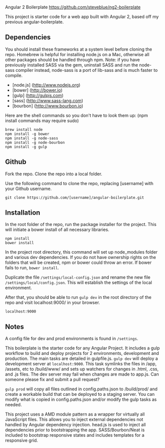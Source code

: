 Angular 2 Boilerplate
https://github.com/steveblue/ng2-boilerplate

This project is starter code for a web app built with Angular 2, based off my previous angular-boilerplate.

## Dependencies ##

You should install these frameworks at a system level before cloning the repo. Homebrew is helpful for installing node.js on a Mac, otherwise all other packages should be handled through npm. Note: if you have previously installed SASS via the gem, uninstall SASS and run the node-sass compiler instead, node-sass is a port of lib-sass and is much faster to compile.

* [node.js] (http://www.nodejs.org)
* [bower] (http://bower.io)
* [gulp] (http://gulpjs.com)
* [sass] (http://www.sass-lang.com)
* [bourbon] (http://www.bourbon.io)


Here are the shell commands so you don't have to look them up: (npm install commands may require sudo)

```
brew install node
npm install -g bower
npm install -g node-sass
npm install -g node-bourbon
npm install -g gulp
```

## Github ##

Fork the repo.
Clone the repo into a local folder.

Use the following command to clone the repo, replacing [username] with your Github username.

```
git clone https://github.com/[username]/angular-boilerplate.git
```


## Installation ##

In the root folder of the repo, run the package installer for the project. This will initiate a bower install of all necessary libraries.

```
npm install
bower install
```

In the project root directory, this command will set up node_modules folder and various dev dependencies. If you do not have ownership rights on the folders that will be created, npm or bower could throw an error. If bower fails to run, `bower install`.


Duplicate the file `/settings/local-config.json` and rename the new file `/settings/local/config.json`. This will establish the settings of the local environment.

After that, you should be able to run `gulp dev` in the root directory of the repo and visit localhost:9000/ in your browser.

```
localhost:9000
```

## Notes ##

A config file for dev and prod environments is found in `/settings`.

This boilerplate is the starter code for any Angular Project. It includes a gulp workflow to build and deploy projects for 2 environments, development and production. The main tasks are detailed in gulpfile.js. `gulp dev` will deploy a development server at `localhost:9000`. This task symlinks the files in /app, /assets, etc to /build/www/ and sets up watchers for changes in .html, .css, and .js files. The dev server may fail when changes are made to app.js. Can someone please fix and submit a pull request?

`gulp prod` will copy all files outlined in config.paths.json to /build/prod/ and create a workable build that can be deployed to a staging server. You can modify what is copied in config.paths.json and/or modify the gulp tasks as needed.

This project uses a AMD module pattern as a wrapper for virtually all JavaScript files. This allows you to inject external dependencies not handled by Angular dependency injection. head.js is used to inject all dependencies prior to bootstrapping the app. SASS/Bourbon/Neat is included to bootstrap responsive states and includes templates for a responsive grid.
